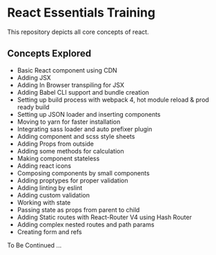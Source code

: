 # React Essentials Training

This repository depicts all core concepts of react.

## Concepts Explored

* Basic React component using CDN  
* Adding JSX
* Adding In Browser transpiling for JSX
* Adding Babel CLI support and bundle creation
* Setting up build process with webpack 4, hot module reload & prod ready build
* Setting up JSON loader and inserting components
* Moving to yarn for faster installation
* Integrating sass loader and auto prefixer plugin
* Adding component and scss style sheets
* Adding Props from outside
* Adding some methods for calculation
* Making component stateless
* Adding react icons
* Composing components by small components
* Adding proptypes for proper validation
* Adding linting by eslint
* Adding custom validation
* Working with state
* Passing state as props from parent to child
* Adding Static routes with React-Router V4 using Hash Router
* Adding complex nested routes and path params
* Creating form and refs

To Be Continued ...
